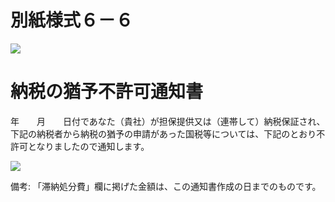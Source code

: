# 別紙様式６－６

![](https://www.nta.go.jp/tmp/2b3cd43e-097c-49a5-9eb2-48b55ee50d7f/images/d8447a635f422f0ea7dbede1df316ef00cacb4e4f07069f19f38ac094307c626.jpg)

# 納税の猶予不許可通知書

年　　月　　日付であなた（貴社）が担保提供又は（連帯して）納税保証され、下記の納税者から納税の猶予の申請があった国税等については、下記のとおり不許可となりましたので通知します。

![](https://www.nta.go.jp/tmp/2b3cd43e-097c-49a5-9eb2-48b55ee50d7f/images/330de07a00551f1ab60ba20039a5bdc9eafc091f7c22da80c73401402a6b76f3.jpg)

備考: 「滞納処分費」欄に掲げた金額は、この通知書作成の日までのものです。